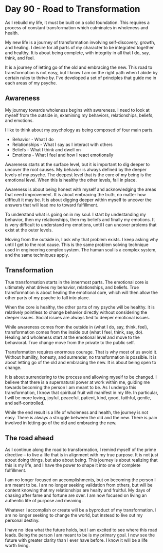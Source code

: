 # Day 90 - Road to Transformation

As I rebuild my life, it must be built on a solid foundation. This requires a process of constant transformation which
culminates in wholeness and health.

My new life is a journey of transformation involving self-discovery, growth, and healing. I desire for all parts of my
character to be integrated together and healthy. It is about being complete, with integrity in all that I do, say,
think, and feel. 

It is a journey of letting go of the old and embracing the new. This road to transformation is not easy, but I know I am
on the right path when I abide by certain rules to thrive by.  I've developed a set of principles that guide me in each
areas of my psyche.


## Awareness

My journey towards wholeness begins with awareness. I need to look at myself from the outside in,
examining my behaviors, relationships, beliefs, and emotions. 

I like to think about my psychology as being composed of four main parts.

* Behavior - What I do
* Relationships - What I say as I interact with others
* Beliefs - What I think and dwell on
* Emotions - What I feel and how I react emotionally

Awareness starts at the surface level, but it is important to dig deeper to uncover the root causes.
My behavior is always defined by the deeper levels of my psyche.
The deepest level that is the core of my being is the emotional level. When this is healthy the other levels, 
fall in place.

Awareness is about being honest with myself and acknowledging the areas that need improvement. It is about embracing the
truth, no matter how difficult it may be. It is about digging deeper within myself to uncover the answers that will lead
me to toward fulfillment. 

To understand what is going on in my soul. I start by undestanding my behavior, then my relationships, then my beliefs and
finally my emotions. It is very difficult to understand my emotions, until I can uncover prolems that exist at the outer
levels.

Moving from the outside in, I ask why that problem exists. I keep asking why until I get to the root cause. This is the same
problem solving technique used in engineering complex system.  The human soul is a complex system, and the same techniques
apply.


## Transformation

True transformation starts in the innermost parts.  The emotional core is ultimately what drives my behavior,
relationships, and beliefs. True transformation is about healing the emotional core, which will then allow the other
parts of my psyche to fall into place.

When the core is healthy, the other parts of my psyche will be healthy. It is relatively pointless to change behavior
directly without considering the deeper issues.  Social issues are always tied to deeper emotional issues.  

While awareness comes from the outside in (what I do, say, think, feel), transformation comes from the inside out (what
I feel, think, say, do). Healing and wholeness start at the emotional level and move to the behavioral.  True
change move from the private to the public self.

Transformation requires enormous courage.  That is why most of us avoid it. Without humility, honesty, and surrender, 
no transformation is possible.  It is about letting go of the old and embracing the new. It is about being open to
change.

It is about surrendering to the process and allowing myself to be changed. I believe that there is a supernatural power
at work within me, guiding me towards becoming the person I am meant to be. As I undergo this transformation, I know
that spiritual fruit will manifest in my life.  In particular, I will be more loving, joyful, peaceful, patient, kind,
good, faithful, gentle, and self-controlled.

While the end result is a life of wholeness and health, the journey is not easy. There is always a struggle between the
old and the new. There is pain involved in letting go of the old and embracing the new. 


## The road ahead

As I continue along the road to transformation, I remind myself of the prime directive – to live a life that is in
alignment with my true purpose. It is not just about doing things, but also about being. This journey is about realizing
that this is my life, and I have the power to shape it into one of complete fulfillment.

I am no longer focused on accomplishments, but on becoming the person I am meant to be. I am no longer seeking
validation from others, but will be content knowing that my relationships are healty and fruitful.  My days of chasing
after fame and fortune are over. I am now focused on living an authentic life of purpose and meaning.

Whatever I accomplish or create will be a byproduct of my transformation. I am no longer seeking to change the world,
but instead to live out my personal destiny.

I have no idea what the future holds, but I am excited to see where this road leads. Being the person I am meant to be
is my primary goal. I now see the future with greater clarity than I ever have before. I know it will be a life worth living.

